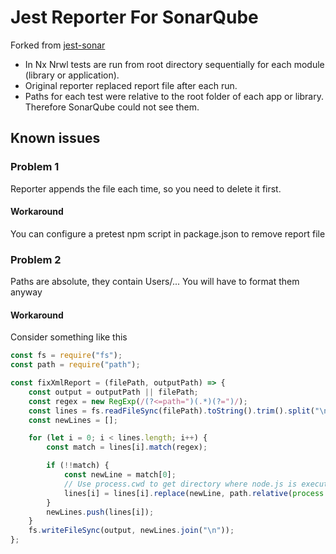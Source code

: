 # Jest Reporter For SonarQube

Forked from [jest-sonar](https://github.com/sh33dafi/jest-sonar)

- In Nx Nrwl tests are run from root directory sequentially for each module (library or application).
- Original reporter replaced report file after each run.
- Paths for each test were relative to the root folder of each app or library. Therefore SonarQube could not see them.

## Known issues

### Problem 1
Reporter appends the file each time, so you need to delete it first.

#### Workaround
You can configure a pretest npm script in package.json to remove report file

### Problem 2
Paths are absolute, they contain Users/... You will have to format them anyway

#### Workaround
Consider something like this
```javascript
const fs = require("fs");
const path = require("path");

const fixXmlReport = (filePath, outputPath) => {
    const output = outputPath || filePath;
    const regex = new RegExp(/(?<=path=")(.*)(?=")/);
    const lines = fs.readFileSync(filePath).toString().trim().split("\n");
    const newLines = [];

    for (let i = 0; i < lines.length; i++) {
        const match = lines[i].match(regex);

        if (!!match) {
            const newLine = match[0];
            // Use process.cwd to get directory where node.js is executed (root of the project)
            lines[i] = lines[i].replace(newLine, path.relative(process.cwd(), newLine));
        }
        newLines.push(lines[i]);
    }
    fs.writeFileSync(output, newLines.join("\n"));
};
```
